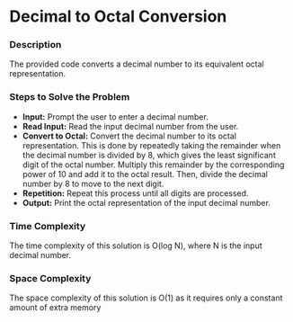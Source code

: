 # Decimal to Octal Conversion


### Description
The provided code converts a decimal number to its equivalent octal representation.

### Steps to Solve the Problem
- **Input:** Prompt the user to enter a decimal number.
- **Read Input:** Read the input decimal number from the user.
- **Convert to Octal:** Convert the decimal number to its octal representation. This is done by repeatedly taking the remainder when the decimal number is divided by 8, which gives the least significant digit of the octal number. Multiply this remainder by the corresponding power of 10 and add it to the octal result. Then, divide the decimal number by 8 to move to the next digit. 
- **Repetition:** Repeat this process until all digits are processed.
- **Output:** Print the octal representation of the input decimal number.

### Time Complexity
The time complexity of this solution is O(log N), where N is the input decimal number.

### Space Complexity
The space complexity of this solution is O(1) as it requires only a constant amount of extra memory 